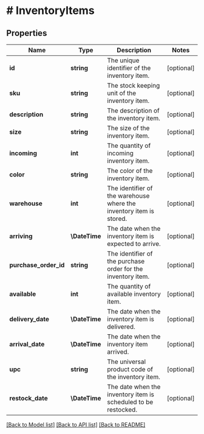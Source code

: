 # # InventoryItems

## Properties

Name | Type | Description | Notes
------------ | ------------- | ------------- | -------------
**id** | **string** | The unique identifier of the inventory item. | [optional]
**sku** | **string** | The stock keeping unit of the inventory item. | [optional]
**description** | **string** | The description of the inventory item. | [optional]
**size** | **string** | The size of the inventory item. | [optional]
**incoming** | **int** | The quantity of incoming inventory item. | [optional]
**color** | **string** | The color of the inventory item. | [optional]
**warehouse** | **int** | The identifier of the warehouse where the inventory item is stored. | [optional]
**arriving** | **\DateTime** | The date when the inventory item is expected to arrive. | [optional]
**purchase_order_id** | **string** | The identifier of the purchase order for the inventory item. | [optional]
**available** | **int** | The quantity of available inventory item. | [optional]
**delivery_date** | **\DateTime** | The date when the inventory item is delivered. | [optional]
**arrival_date** | **\DateTime** | The date when the inventory item arrived. | [optional]
**upc** | **string** | The universal product code of the inventory item. | [optional]
**restock_date** | **\DateTime** | The date when the inventory item is scheduled to be restocked. | [optional]

[[Back to Model list]](../../README.md#models) [[Back to API list]](../../README.md#endpoints) [[Back to README]](../../README.md)
